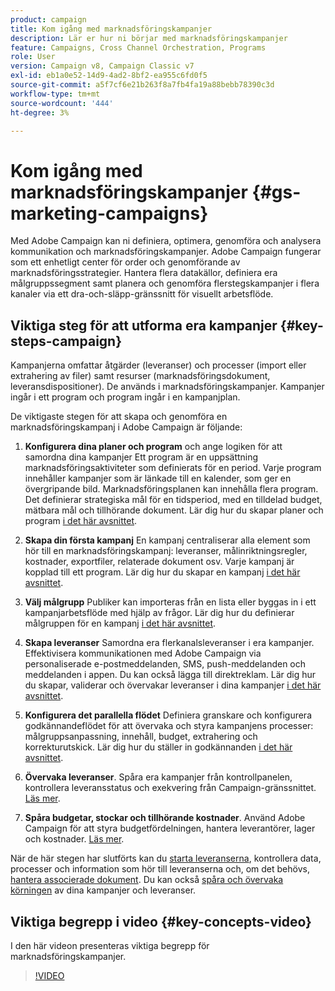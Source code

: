 ```yaml
---
product: campaign
title: Kom igång med marknadsföringskampanjer
description: Lär er hur ni börjar med marknadsföringskampanjer
feature: Campaigns, Cross Channel Orchestration, Programs
role: User
version: Campaign v8, Campaign Classic v7
exl-id: eb1a0e52-14d9-4ad2-8bf2-ea955c6fd0f5
source-git-commit: a5f7cf6e21b263f8a7fb4fa19a88bebb78390c3d
workflow-type: tm+mt
source-wordcount: '444'
ht-degree: 3%

---
```


# Kom igång med marknadsföringskampanjer {#gs-marketing-campaigns}

Med Adobe Campaign kan ni definiera, optimera, genomföra och analysera kommunikation och marknadsföringskampanjer. Adobe Campaign fungerar som ett enhetligt center för order och genomförande av marknadsföringsstrategier. Hantera flera datakällor, definiera era målgruppssegment samt planera och genomföra flerstegskampanjer i flera kanaler via ett dra-och-släpp-gränssnitt för visuellt arbetsflöde.


<!--In addition, the **Marketing Resource Management (MRM)** module lets you control marketing actions in a collaborative mode by providing complete management and real-time tracking of the tasks, budgets and marketing resources involved. The Marketing Resource Management lets you optimize and regulate the management of internal and external processes, resources and marketing campaigns, as well as third party relations (agencies, printers, etc.). For more on this, refer to [this section](about-marketing-resource-management.md).

>[!NOTE]
>
>Capabilities related to population targeting, message personalization and message delivery on the various channels are detailed in [this section](../../delivery/using/steps-about-delivery-creation-steps.md).-->


## Viktiga steg för att utforma era kampanjer {#key-steps-campaign}

Kampanjerna omfattar åtgärder (leveranser) och processer (import eller extrahering av filer) samt resurser (marknadsföringsdokument, leveransdispositioner). De används i marknadsföringskampanjer. Kampanjer ingår i ett program och program ingår i en kampanjplan.

De viktigaste stegen för att skapa och genomföra en marknadsföringskampanj i Adobe Campaign är följande:

1. **Konfigurera dina planer och program** och ange logiken för att samordna dina kampanjer
Ett program är en uppsättning marknadsföringsaktiviteter som definierats för en period. Varje program innehåller kampanjer som är länkade till en kalender, som ger en övergripande bild. Marknadsföringsplanen kan innehålla flera program. Det definierar strategiska mål för en tidsperiod, med en tilldelad budget, mätbara mål och tillhörande dokument. Lär dig hur du skapar planer och program [i det här avsnittet](marketing-campaign-create.md#create-plan-and-program).

1. **Skapa din första kampanj**
En kampanj centraliserar alla element som hör till en marknadsföringskampanj: leveranser, målinriktningsregler, kostnader, exportfiler, relaterade dokument osv. Varje kampanj är kopplad till ett program. Lär dig hur du skapar en kampanj [i det här avsnittet](marketing-campaign-create.md#create-a-campaign).

1. **Välj målgrupp**
Publiker kan importeras från en lista eller byggas in i ett kampanjarbetsflöde med hjälp av frågor. Lär dig hur du definierar målgruppen för en kampanj [i det här avsnittet](marketing-campaign-target.md#select-the-target-population).

1. **Skapa leveranser**
Samordna era flerkanalsleveranser i era kampanjer. Effektivisera kommunikationen med Adobe Campaign via personaliserade e-postmeddelanden, SMS, push-meddelanden och meddelanden i appen. Du kan också lägga till direktreklam. Lär dig hur du skapar, validerar och övervakar leveranser i dina kampanjer [i det här avsnittet](marketing-campaign-deliveries.md).

1. **Konfigurera det parallella flödet**
Definiera granskare och konfigurera godkännandeflödet för att övervaka och styra kampanjens processer: målgruppsanpassning, innehåll, budget, extrahering och korrekturutskick. Lär dig hur du ställer in godkännanden [i det här avsnittet](marketing-campaign-approval.md).

1. **Övervaka leveranser**.
Spåra era kampanjer från kontrollpanelen, kontrollera leveransstatus och exekvering från Campaign-gränssnittet. [Läs mer](marketing-campaign-monitoring.md).

1. **Spåra budgetar, stockar och tillhörande kostnader**.
Använd Adobe Campaign för att styra budgetfördelningen, hantera leverantörer, lager och kostnader. [Läs mer](providers-stocks-and-budgets.md#create-service-providers-and-their-cost-structures).

När de här stegen har slutförts kan du [starta leveranserna](marketing-campaign-deliveries.md#start-a-delivery), kontrollera data, processer och information som hör till leveranserna och, om det behövs, [hantera associerade dokument](marketing-campaign-deliveries.md#manage-associated-documents). Du kan också [spåra och övervaka körningen](marketing-campaign-monitoring.md) av dina kampanjer och leveranser.


## Viktiga begrepp i video {#key-concepts-video}

I den här videon presenteras viktiga begrepp för marknadsföringskampanjer.

>[!VIDEO](https://video.tv.adobe.com/v/35131?quality=12)

